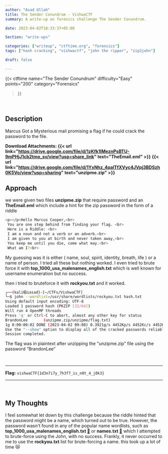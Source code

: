 ```yaml
---
author: "Asad Ullah"
title: The Sender Conundrum - VishwaCTF
summary: A write-up on forenics challenge The Sender Conundrum.

date: 2023-04-02T18:33:37+05:00

Section: "write-ups"

categories: ["writeup", "ctftime.org", "forensics"]
tags: ["hash cracking", "vishwactf", "john the ripper", "zip2john"]

draft: false

---
```



{{< 
ctftime 
name="The Sender Conundrum" 
difficulty="Easy"  
points="200"
category="Forensics"
>}}

&nbsp;



## Description

Marcus Got a Mysterious mail promising a flag if he could crack the password to the file.

**Download Attachments: {{< url link="https://drive.google.com/file/d/1zKfk1lMeznPsBTU-9mPHjJ1cb2tmo_sv/view?usp=share_link" text="TheEmail.eml" >}}  {{< url link="https://drive.google.com/file/d/1YxNhz_4palTfXVyc4JVpj3BDSzh0K5Vo/view?usp=sharing" text="unzipme.zip" >}}**

## Approach

we were given two files **unzipme.zip** that require password and an **TheEmail.eml** which include a hint for the zip password in the form of a riddle

```bash
<p></p>Hello Marcus Cooper,<br>
 You are one step behind from finding your flag. <br>
 Here is a Riddle: <br>
 I am a noun and not a verb or an adverb.<br>
 I am given to you at birth and never taken away,<br>
 You keep me until you die, come what may.<br>
 What am I?<br>
```

My guessing was it is either ( name, soul, spirit, identity, breath, life ) or a name of person. I tried all these but nothing worked. I even tried to brute force it with ****top_1000_usa_malenames_english.txt**** which is well known for username enumeration but no success.

then i tried to bruteforce it with **rockyou.txt** and it worked.

```bash
┌──(kali㉿iasad)-[~/CTFs/VishwaCTF]
└─$ john --wordlist=/usr/share/wordlists/rockyou.txt hash.txt 
Using default input encoding: UTF-8
Loaded 1 password hash (PKZIP [32/64])
Will run 4 OpenMP threads
Press 'q' or Ctrl-C to abort, almost any other key for status
BrandonLee       (unzipme.zip/unzipme/flag.txt)     
1g 0:00:00:02 DONE (2023-04-02 09:08) 0.3921g/s 4452Kp/s 4452Kc/s 4452KC/s
Use the "--show" option to display all of the cracked passwords reliably
Session completed.
```

The flag was in plaintext after unzipping the "unzipme.zip" file using the password “BrandonLee”

&nbsp;

---

**Flag:** `vishwaCTF{1d3n7i7y_7h3f7_is_n0t_4_j0k3}`

---

&nbsp;

## My Thoughts

I feel somewhat let down by this challenge because the riddle hinted that the password might be a name, which turned out to be true. However, the password wasn't found in any of the popular name wordlists, such as **top_1000_usa_malenames_english.txt [🔗](https://github.com/x-o-r-r-o/Cracking/blob/master/top_1000_usa_malenames_english.txt)** or **names.txt [🔗](https://github.com/huntergregal/wordlists/blob/master/names.txt)** which I attempted to brute-force using the John, with no success. Frankly, it never occurred to me to use the **rockyou.txt** list for brute-forcing a name. this took up a lot of time 😿


&nbsp;
